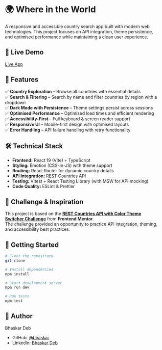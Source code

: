 # 🌍 Where in the World

A responsive and accessible country search app built with modern web technologies. This project focuses on API integration, theme persistence, and optimised performance while maintaining a clean user experience.

## 🔗 Live Demo

[Live App]()

## 📌 Features

✅ **Country Exploration** – Browse all countries with essential details  
✅ **Search & Filtering** – Search by name and filter countries by region with a dropdown  
✅ **Dark Mode with Persistence** – Theme settings persist across sessions  
✅ **Optimised Performance** – Optimised load times and efficient rendering  
✅ **Accessibility-First** – Full keyboard & screen reader support  
✅ **Responsive UI** – Mobile-first design with optimised layouts  
✅ **Error Handling** – API failure handling with retry functionality

## 🛠️ Technical Stack

- **Frontend:** React 19 (Vite) + TypeScript
- **Styling:** Emotion (CSS-in-JS) with theme support
- **Routing:** React Router for dynamic country details
- **API Integration:** REST Countries API
- **Testing:** Vitest + React Testing Library (with MSW for API mocking)
- **Code Quality:** ESLint & Prettier

## 🎯 Challenge & Inspiration

This project is based on the **[REST Countries API with Color Theme Switcher Challenge](https://www.frontendmentor.io/challenges/rest-countries-api-with-color-theme-switcher-5cacc469fec04111f7b848ca)** from **Frontend Mentor**.  
The challenge provided an opportunity to practice API integration, theming, and accessibility best practices.

## 🚦 Getting Started

```bash
# Clone the repository
git clone 

# Install dependencies
npm install

# Start development server
npm run dev

# Run tests
npm test
```

## 👤 Author

Bhaskar Deb

- GitHub: [@bhaskar](https://github.com/BhaskarDeb2000)
- LinkedIn: [Bhaskar Deb](https://www.linkedin.com/in/bhaskardeb1/)
